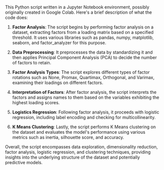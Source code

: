 This Python script written in a Jupyter Notebook environment, possibly originally created in Google Colab. Here's a brief description of what the code does:

1. **Factor Analysis**: The script begins by performing factor analysis on a dataset, extracting factors from a loading matrix based on a specified threshold. It uses various libraries such as pandas, numpy, matplotlib, seaborn, and factor_analyzer for this purpose.

2. **Data Preprocessing**: It preprocesses the data by standardizing it and then applies Principal Component Analysis (PCA) to decide the number of factors to retain.

3. **Factor Analysis Types**: The script explores different types of factor rotations such as None, Promax, Quartimax, Orthogonal, and Varimax, examining their loadings on different factors.

4. **Interpretation of Factors**: After factor analysis, the script interprets the factors and assigns names to them based on the variables exhibiting the highest loading scores.

5. **Logistics Regression**: Following factor analysis, it proceeds with logistic regression, including label encoding and checking for multicollinearity.

6. **K Means Clustering**: Lastly, the script performs K Means clustering on the dataset and evaluates the model's performance using various metrics such as inertia, silhouette score, and accuracy.

Overall, the script encompasses data exploration, dimensionality reduction, factor analysis, logistic regression, and clustering techniques, providing insights into the underlying structure of the dataset and potentially predictive models.
